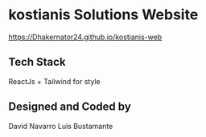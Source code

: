 # kostianis Solutions Website

https://Dhakernator24.github.io/kostianis-web

## Tech Stack

ReactJs + Tailwind for style

## Designed and Coded by 

David Navarro
Luis Bustamante